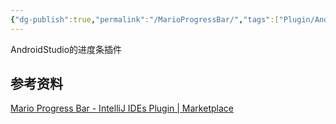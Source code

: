 ```yaml
---
{"dg-publish":true,"permalink":"/MarioProgressBar/","tags":["Plugin/AndroidStdio"],"noteIcon":""}
---
```


AndroidStudio的进度条插件



## 参考资料
[Mario Progress Bar - IntelliJ IDEs Plugin | Marketplace](https://plugins.jetbrains.com/plugin/14708-mario-progress-bar)